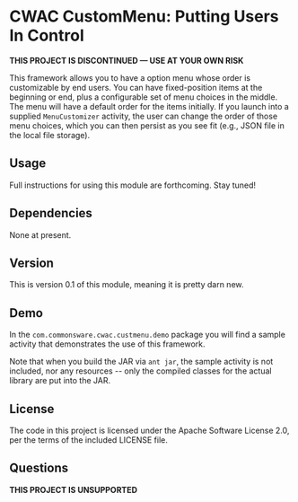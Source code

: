 CWAC CustomMenu: Putting Users In Control
=========================================

**THIS PROJECT IS DISCONTINUED &mdash; USE AT YOUR OWN RISK**

This framework allows you to have a option menu whose order
is customizable by end users. You can have fixed-position
items at the beginning or end, plus a configurable set of
menu choices in the middle. The menu will have a default
order for the items initially. If you launch into a supplied
`MenuCustomizer` activity, the user can change the order of
those menu choices, which you can then persist as you see
fit (e.g., JSON file in the local file storage).

Usage
-----
Full instructions for using this module are forthcoming. Stay
tuned!

Dependencies
------------
None at present.

Version
-------
This is version 0.1 of this module, meaning it is pretty darn
new.

Demo
----
In the `com.commonsware.cwac.custmenu.demo` package you will find
a sample activity that demonstrates the use of this framework.

Note that when you build the JAR via `ant jar`, the sample
activity is not included, nor any resources -- only the
compiled classes for the actual library are put into the JAR.

License
-------
The code in this project is licensed under the Apache
Software License 2.0, per the terms of the included LICENSE
file.

Questions
---------
**THIS PROJECT IS UNSUPPORTED**

